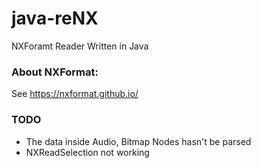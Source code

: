 # java-reNX
NXForamt Reader Written in Java

### About NXFormat:
See https://nxformat.github.io/


### TODO

* The data inside Audio, Bitmap Nodes hasn't be parsed
* NXReadSelection not working

